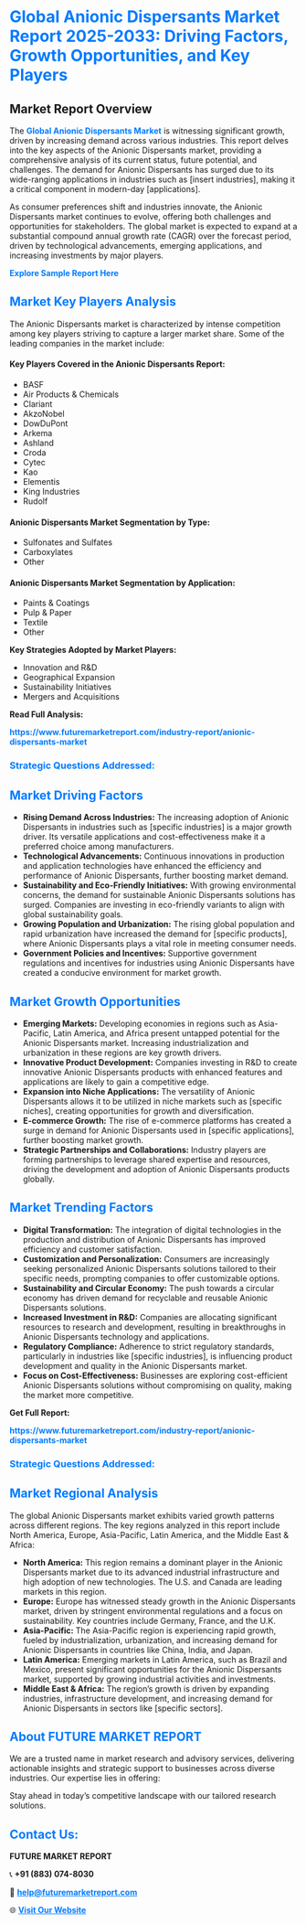 <h1 style="color: #007BFF;">Global Anionic Dispersants Market Report 2025-2033: Driving Factors, Growth Opportunities, and Key Players</h1>

<section id="overview">
<h2>Market Report Overview</h2>
<p>The <a href="https://www.futuremarketreport.com/industry-report/anionic-dispersants-market" style="color: #007BFF; text-decoration: none;"><strong>Global Anionic Dispersants Market</strong></a> is witnessing significant growth, driven by increasing demand across various industries. This report delves into the key aspects of the Anionic Dispersants market, providing a comprehensive analysis of its current status, future potential, and challenges. The demand for Anionic Dispersants has surged due to its wide-ranging applications in industries such as [insert industries], making it a critical component in modern-day [applications].</p>
<p>As consumer preferences shift and industries innovate, the Anionic Dispersants market continues to evolve, offering both challenges and opportunities for stakeholders. The global market is expected to expand at a substantial compound annual growth rate (CAGR) over the forecast period, driven by technological advancements, emerging applications, and increasing investments by major players.</p>
</section>

<section id="overview">
<p><a href="https://www.futuremarketreport.com/request-sample/reportId=26606" style="color: #007BFF; text-decoration: none;"><strong>Explore Sample Report Here</strong></a></p>
</section>

<section id="key-players">
<h2 style="color: #007BFF;">Market Key Players Analysis</h2>
<p>The Anionic Dispersants market is characterized by intense competition among key players striving to capture a larger market share. Some of the leading companies in the market include:</p>
<h4>Key Players Covered in the Anionic Dispersants Report:</h4>
<ul><li>BASF</li><li>Air Products &amp; Chemicals</li><li>Clariant</li><li>AkzoNobel</li><li>DowDuPont</li><li>Arkema</li><li>Ashland</li><li>Croda</li><li>Cytec</li><li>Kao</li><li>Elementis</li><li>King Industries</li><li>Rudolf</li></ul>
<h4>Anionic Dispersants Market Segmentation by Type:</h4>
<ul><li>Sulfonates and Sulfates</li><li>Carboxylates</li><li>Other</li></ul>

<h4>Anionic Dispersants Market Segmentation by Application:</h4>
<ul><li>Paints &amp; Coatings</li><li>Pulp &amp; Paper</li><li>Textile</li><li>Other</li></ul>
<p><strong>Key Strategies Adopted by Market Players:</strong></p>
<ul>
<li>Innovation and R&D</li>
<li>Geographical Expansion</li>
<li>Sustainability Initiatives</li>
<li>Mergers and Acquisitions</li>
</ul>
</section>

<section>
<p><strong>Read Full Analysis: </strong></p><a href="https://www.futuremarketreport.com/industry-report/anionic-dispersants-market" style="color: #007BFF; text-decoration: none;"><strong>https://www.futuremarketreport.com/industry-report/anionic-dispersants-market</strong></a>
<h3 style="color: #007BFF;">Strategic Questions Addressed:</h3>
</section>

<section id="driving-factors">
<h2 style="color: #007BFF;">Market Driving Factors</h2>
<ul>
<li><strong>Rising Demand Across Industries:</strong> The increasing adoption of Anionic Dispersants in industries such as [specific industries] is a major growth driver. Its versatile applications and cost-effectiveness make it a preferred choice among manufacturers.</li>
<li><strong>Technological Advancements:</strong> Continuous innovations in production and application technologies have enhanced the efficiency and performance of Anionic Dispersants, further boosting market demand.</li>
<li><strong>Sustainability and Eco-Friendly Initiatives:</strong> With growing environmental concerns, the demand for sustainable Anionic Dispersants solutions has surged. Companies are investing in eco-friendly variants to align with global sustainability goals.</li>
<li><strong>Growing Population and Urbanization:</strong> The rising global population and rapid urbanization have increased the demand for [specific products], where Anionic Dispersants plays a vital role in meeting consumer needs.</li>
<li><strong>Government Policies and Incentives:</strong> Supportive government regulations and incentives for industries using Anionic Dispersants have created a conducive environment for market growth.</li>
</ul>
</section>

<section id="growth-opportunities">
<h2 style="color: #007BFF;">Market Growth Opportunities</h2>
<ul>
<li><strong>Emerging Markets:</strong> Developing economies in regions such as Asia-Pacific, Latin America, and Africa present untapped potential for the Anionic Dispersants market. Increasing industrialization and urbanization in these regions are key growth drivers.</li>
<li><strong>Innovative Product Development:</strong> Companies investing in R&D to create innovative Anionic Dispersants products with enhanced features and applications are likely to gain a competitive edge.</li>
<li><strong>Expansion into Niche Applications:</strong> The versatility of Anionic Dispersants allows it to be utilized in niche markets such as [specific niches], creating opportunities for growth and diversification.</li>
<li><strong>E-commerce Growth:</strong> The rise of e-commerce platforms has created a surge in demand for Anionic Dispersants used in [specific applications], further boosting market growth.</li>
<li><strong>Strategic Partnerships and Collaborations:</strong> Industry players are forming partnerships to leverage shared expertise and resources, driving the development and adoption of Anionic Dispersants products globally.</li>
</ul>
</section>

<section id="trending-factors">
<h2 style="color: #007BFF;">Market Trending Factors</h2>
<ul>
<li><strong>Digital Transformation:</strong> The integration of digital technologies in the production and distribution of Anionic Dispersants has improved efficiency and customer satisfaction.</li>
<li><strong>Customization and Personalization:</strong> Consumers are increasingly seeking personalized Anionic Dispersants solutions tailored to their specific needs, prompting companies to offer customizable options.</li>
<li><strong>Sustainability and Circular Economy:</strong> The push towards a circular economy has driven demand for recyclable and reusable Anionic Dispersants solutions.</li>
<li><strong>Increased Investment in R&D:</strong> Companies are allocating significant resources to research and development, resulting in breakthroughs in Anionic Dispersants technology and applications.</li>
<li><strong>Regulatory Compliance:</strong> Adherence to strict regulatory standards, particularly in industries like [specific industries], is influencing product development and quality in the Anionic Dispersants market.</li>
<li><strong>Focus on Cost-Effectiveness:</strong> Businesses are exploring cost-efficient Anionic Dispersants solutions without compromising on quality, making the market more competitive.</li>
</ul>
</section>

<section>
<p><strong>Get Full Report: </strong></p><a href="https://www.futuremarketreport.com/industry-report/anionic-dispersants-market" style="color: #007BFF; text-decoration: none;"><strong>https://www.futuremarketreport.com/industry-report/anionic-dispersants-market</strong></a>
<h3 style="color: #007BFF;">Strategic Questions Addressed:</h3>
</section>


<section id="regional-analysis">
<h2 style="color: #007BFF;">Market Regional Analysis</h2>
<p>The global Anionic Dispersants market exhibits varied growth patterns across different regions. The key regions analyzed in this report include North America, Europe, Asia-Pacific, Latin America, and the Middle East & Africa:</p>
<ul>
<li><strong>North America:</strong> This region remains a dominant player in the Anionic Dispersants market due to its advanced industrial infrastructure and high adoption of new technologies. The U.S. and Canada are leading markets in this region.</li>
<li><strong>Europe:</strong> Europe has witnessed steady growth in the Anionic Dispersants market, driven by stringent environmental regulations and a focus on sustainability. Key countries include Germany, France, and the U.K.</li>
<li><strong>Asia-Pacific:</strong> The Asia-Pacific region is experiencing rapid growth, fueled by industrialization, urbanization, and increasing demand for Anionic Dispersants in countries like China, India, and Japan.</li>
<li><strong>Latin America:</strong> Emerging markets in Latin America, such as Brazil and Mexico, present significant opportunities for the Anionic Dispersants market, supported by growing industrial activities and investments.</li>
<li><strong>Middle East & Africa:</strong> The region’s growth is driven by expanding industries, infrastructure development, and increasing demand for Anionic Dispersants in sectors like [specific sectors].</li>
</ul>
</section>

<footer>
<h2 style="color: #007BFF;">About FUTURE MARKET REPORT</h2>
<p>We are a trusted name in market research and advisory services, delivering actionable insights and strategic support to businesses across diverse industries. Our expertise lies in offering:</p>

<p>Stay ahead in today’s competitive landscape with our tailored research solutions.</p>

<h2 style="color: #007BFF;">Contact Us:</h2>
<p><strong>FUTURE MARKET REPORT</strong></p>
<p>📞 <strong>+91 (883) 074-8030</strong></p>
<p>📧 <strong><a href="mailto:help@futuremarketreport.com" style="color: #007BFF;">help@futuremarketreport.com</a></strong></p>
<p>🌐 <strong><a href="https://www.futuremarketreport.com/" style="color: #007BFF;">Visit Our Website</a></strong></p>
</footer>